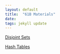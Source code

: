 ```yaml
---
layout: default
title:  "61B Materials"
date:  
tags: jekyll update
---
```

[Disjoint Sets](http://carloc.me/disjoint.html)

[Hash Tables](http://carloc.me/hashing.html)